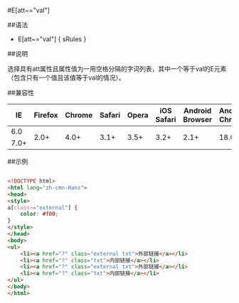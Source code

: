 #E[att~=&quot;val&quot;]

##语法

- E[att~=&quot;val&quot;] { sRules }


##说明

选择具有att属性且属性值为一用空格分隔的字词列表，其中一个等于val的E元素（包含只有一个值且该值等于val的情况）。



##兼容性


<table class="compatible">
<thead>
	<tr>
		<th>IE</th>
		<th>Firefox</th>
		<th>Chrome</th>
		<th>Safari</th>
		<th>Opera</th>
		<th>iOS Safari</th>
		<th>Android Browser</th>
		<th>Android Chrome</th>
	</tr>
</thead>
<tbody>
	<tr>
		<td class="unsupport">6.0</td>
		<td class="support" rowspan="2">2.0+</td>
		<td class="support" rowspan="2">4.0+</td>
		<td class="support" rowspan="2">3.1+</td>
		<td class="support" rowspan="2">3.5+</td>
		<td class="support" rowspan="2">3.2+</td>
		<td class="support" rowspan="2">2.1+</td>
		<td class="support" rowspan="2">18.0+</td>
	</tr>
	<tr>
		<td class="support">7.0+</td>
	</tr>
</tbody>
</table>




##示例

```html

<!DOCTYPE html>
<html lang="zh-cmn-Hans">
<head>
<style>
a[class~="external"] {
	color: #f00;
}
</style>
</head>
<body>
<ul>
	<li><a href="?" class="external txt">外部链接</a></li>
	<li><a href="?" class="txt">内部链接</a></li>
	<li><a href="?" class="external txt">外部链接</a></li>
	<li><a href="?" class="txt">内部链接</a></li>
</ul>
</body>
</html>

```
